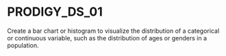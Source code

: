# PRODIGY_DS_01


Create a bar chart or histogram to visualize the distribution of a categorical or continuous variable, such as the distribution of ages or genders in a population.
